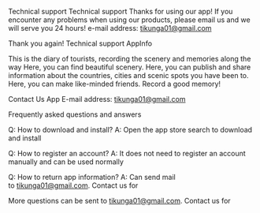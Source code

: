 
Technical support
Technical support Thanks for using our app!
If you encounter any problems when using our products, please email us and we will serve you 24 hours! e-mail address: tikunga01@gmail.com

Thank you again!
Technical support AppInfo

This is the diary of tourists, recording the scenery and memories along the way Here, you can find beautiful scenery. Here, you can publish and share information about the countries, cities and scenic spots you have been to. Here, you can make like-minded friends. Record a good memory!

Contact Us
App E-mail address: tikunga01@gmail.com

Frequently asked questions and answers

Q: How to download and install?
A: Open the app store search to download and install

Q: How to register an account?
A: It does not need to register an account manually and can be used normally

Q: How to return app information?
A: Can send mail to tikunga01@gmail.com. Contact us for

More questions can be sent to tikunga01@gmail.com. Contact us for
